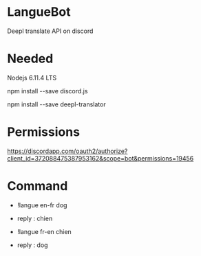 # LangueBot
Deepl translate API on discord


# Needed
Nodejs 6.11.4 LTS

npm install --save discord.js

npm install --save deepl-translator


# Permissions
https://discordapp.com/oauth2/authorize?client_id=372088475387953162&scope=bot&permissions=19456

# Command
* !langue en-fr dog
* reply : chien

* !langue fr-en chien
* reply : dog

